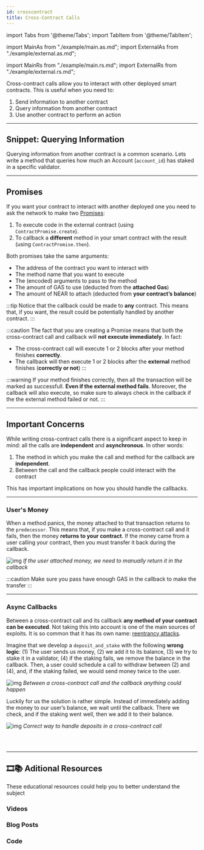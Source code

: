 ```yaml
---
id: crosscontract
title: Cross-Contract Calls
---
```

import Tabs from '@theme/Tabs';
import TabItem from '@theme/TabItem';

import MainAs from "./example/main.as.md";
import ExternalAs from "./example/external.as.md";

import MainRs from "./example/main.rs.md";
import ExternalRs from "./example/external.rs.md";


Cross-contract calls allow you to interact with other deployed smart contracts. This is useful when you need to:

1. Send information to another contract
2. Query information from another contract
3. Use another contract to perform an action

---

## Snippet: Querying Information

Querying information from another contract is a common scenario. Lets write a method that queries how much an Account (`account_id`) has staked in a specific validator.

<Tabs className="language-tabs">
  <TabItem value="as" label="🚀 - Assemblyscript">
    <Tabs className="file-tabs">
      <TabItem value="as-main" label="main.ts">
        <MainAs></MainAs>
      </TabItem>
      <TabItem value="as-external" label="utils.ts">
        <ExternalAs></ExternalAs>
      </TabItem>
    </Tabs>
  </TabItem>
  <TabItem value="rs" label="🦀 - Rust">
    <Tabs className="file-tabs">
      <TabItem value="as-main" label="main.ts">
        <MainRs></MainRs>
      </TabItem>
      <TabItem value="as-external" label="utils.ts">
        <ExternalRs></ExternalRs>
      </TabItem>
    </Tabs>
  </TabItem>
</Tabs>

---

## Promises
If you want your contract to interact with another deployed one you need to ask the network to make two [Promises](broken):
1. To execute code in the external contract (using `ContractPromise.create`).
2. To callback a **different** method in your smart contract with the result (using `ContractPromise.then`).

Both promises take the same arguments:
   - The address of the contract you want to interact with
   - The method name that you want to execute
   - The (encoded) arguments to pass to the method
   - The amount of GAS to use (deducted from the **attached Gas**)
   - The amount of NEAR to attach (deducted from **your contract’s balance**)

:::tip
Notice that the callback could be made to **any** contract. This means that, if you want, the result could be potentially handled by another contract.
:::

:::caution
The fact that you are creating a Promise means that both the cross-contract call and callback will **not execute immediately**. In fact:
- The cross-contract call will execute 1 or 2 blocks after your method finishes **correctly**.
- The callback will then execute 1 or 2 blocks after the **external** method finishes (**correctly or not**)
:::

:::warning
If your method finishes correctly, then all the transaction will be marked as successfull. **Even if the external method fails**. Moreover, the
callback will also execute, so make sure to always check in the callback if the the external method failed or not.
:::

---

## Important Concerns

While writing cross-contract calls there is a significant aspect to keep in mind: all the calls are **independent** and **asynchronous**. In other words:

1. The method in which you make the call and method for the callback are **independent**.
2. Between the call and the callback people could interact with the contract

This has important implications on how you should handle the callbacks.

<hr class="subsection" />

### User's Money
When a method panics, the money attached to that transaction returns to the `predecessor`. This means that, if you make a cross-contract call and it fails, then the money **returns to your contract**. If the money came from a user calling your contract, then you must transfer it back during the callback.

![img](https://miro.medium.com/max/1400/1*Hp4TOcaBqm9LS0wkgWw3nA.png)
*If the user attached money, we need to manually return it in the callback*

:::caution
Make sure you pass have enough GAS in the callback to make the transfer
:::

<hr class="subsection" />

### Async Callbacks
Between a cross-contract call and its callback **any method of your contract can be executed**. Not taking this into account is one of the main sources of exploits. It is so common that it has its own name: [reentrancy attacks](reentrancyattacks).

Imagine that we develop a `deposit_and_stake` with the following **wrong logic**: (1) The user sends us money, (2) we add it to its balance, (3) we try to stake it in a validator, (4) if the staking fails, we remove the balance in the callback. Then, a user could schedule a call to withdraw between (2) and (4), and, if the staking failed, we would send money twice to the user.

![img](https://miro.medium.com/max/1400/1*VweWHQYGLBa70uceiWHLQA.png)
*Between a cross-contract call and the callback anything could happen*

Luckily for us the solution is rather simple. Instead of immediately adding the money to our user’s balance, we wait until the callback. There we check, and if the staking went well, then we add it to their balance.

![img](https://miro.medium.com/max/1400/1*o0YVDCp_7l-L3njJMGhU4w.png)
*Correct way to handle deposits in a cross-contract call*

### &nbsp;
---
## 🎞️📚 Aditional Resources
These educational resources could help you to better understand the subject
### Videos

### Blog Posts

### Code